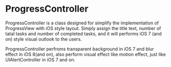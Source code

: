 # ProgressController
ProgressController is a class designed for simplify the implementation of ProgressView with iOS style layout.
Simply assign the title text, number of tatal tasks and number of completed tasks, 
and it will performs iOS 7 (and on) style visual outlook to the users.

ProgressController perfroms transparent background in iOS 7 and blur effect in iOS 8(and on), 
also perform visual effect like motion effect, just like UIAlertController in iOS 7 and on.
